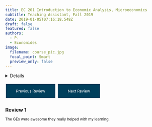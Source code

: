 ```yaml
---
title: EC 201 Introduction to Economic Analysis, Microeconomics
subtitle: Teaching Assistant, Fall 2019
date: 2019-01-05T07:16:18.548Z
draft: false
featured: false
authors:
  - P.
  - Economides
image:
  filename: course_pic.jpg
  focal_point: Smart
  preview_only: false
---
```


<details>
Provided two microeconomic labs to sets of students in the evenings of the term, assisting them with lecture content and homework assignments. 
<font size= "3">
  <summary>Details</summary>
           <p></br>16/77 responses across two surveys. End of term comments included:
  </p>
</font>
         </details>
         
<style>
  .button {
    background-color: #003f5c;
    border: none;
    color: white;
    padding: 15px 32px;
    text-align: center;
    text-decoration: none;
    display: inline-block;
    font-size: 12px;
    margin: 4px 2px;
    cursor: pointer;
  }
  
  #reviewText {
  font-size: smaller;
}
  
  #reviewTitle {
  font-size: medium;
}
</style>

<a class="button" onclick="previousReview()">Previous Review</a>
<a class="button" onclick="nextReview()">Next Review</a>

<script>
  var currentReview = 0;
  var reviews = [
    {
      "title": "Review 1",
      "text": "The GEs were awesome they really helped with my learning."
    },
    {
      "title": "Review 2",
      "text": "Philip is a great guy and very willing to work with you if you ask."
    },
    {
      "title": "Review 3",
      "text": "the GE would answer our questions very clearly"
    },
    {
      "title": "Review 4",
      "text": "The GE clarified a lot of material that was covered in the lecture, and it was very helpful."
    },
    {
      "title": "Review 5",
      "text": "It was helpful to clarify various topics with the GE about the lecture, making a stronger learning experience."
    },
    {
      "title": "Review 6",
      "text": "I felt that everything he talked about was relevant to my learning."
    },
    {
      "title": "Review 7",
      "text": "I wish we could have had homework assignments so that we could practice the content we are being taught."
    },
    {
      "title": "Review 8",
      "text": "I wish this course was a little bit longer in time to tie all loose ends"
    },
    {
      "title": "Review 9",
      "text": "Loved it."
    },
    {
      "title": "Review 10",
      "text": " It was easy to ask questions and receive help"
    },
    {
      "title": "Review 11",
      "text": "Example problems and additional lectures thoroughly help me to learn more about microeconomics."
    },
    {
      "title": "Review 12",
      "text": " Nothing I would change."
    },
    {
      "title": "Review 13",
      "text": "class is extremely helpful"
    }
  ];

  function previousReview() {
    currentReview--;
    if (currentReview < 0) {
      currentReview = reviews.length - 1;
    }
    displayReview();
  }

  function nextReview() {
    currentReview++;
    if (currentReview >= reviews.length) {
      currentReview = 0;
    }
    displayReview();
  }

  function displayReview() {
    document.getElementById("reviewTitle").innerHTML = reviews[currentReview].title;
    document.getElementById("reviewText").innerHTML = reviews[currentReview].text;
  }
</script>
  
<h2 id="reviewTitle">Review 1</h2>
<p id="reviewText">	The GEs were awesome they really helped with my learning.</p>
